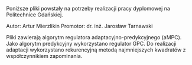 Poniższe pliki powstały na potrzeby realizacji pracy dyplomowej na Politechnice Gdańskiej.

Autor: Artur Mierzlikin
Promotor: dr. inż. Jarosław Tarnawski

Pliki zawierają algorytm regulatora adaptacyjno-predykcyjnego (aMPC). Jako algorytm predykcyjny wykorzystano regulator GPC. 
Do realizacji adaptacji wykorzystano rekurencyjną metodą najmniejszych kwadratów z współczynnikiem zapominania.
